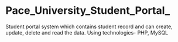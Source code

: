 # Pace_University_Student_Portal_
Student portal system which contains student record and can create, update, delete and read the data. Using technologies- PHP, MySQL
